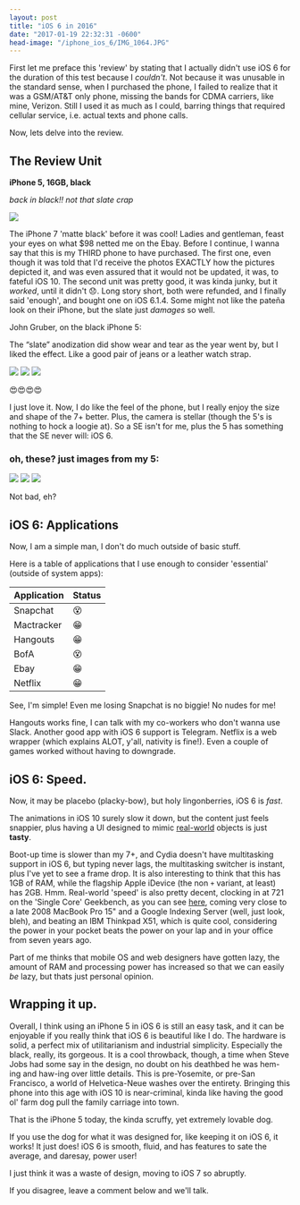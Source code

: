```yaml
---
layout: post
title: "iOS 6 in 2016"
date: "2017-01-19 22:32:31 -0600"
head-image: "/iphone_ios_6/IMG_1064.JPG"
---
```

First let me preface this 'review' by stating that I actually didn't use iOS 6 for the duration of this test because I *couldn't*. Not because it was unusable in the standard sense, when I purchased the phone, I failed to realize that it was a GSM/AT&T only phone, missing the bands for CDMA carriers, like mine, Verizon. Still I used it as much as I could, barring things that required cellular service, i.e. actual texts and phone calls.

Now, lets delve into the review.

## The Review Unit

**iPhone 5, 16GB, black**

*back in black!! not that slate crap*

![](http://images.128keaton.com/iphone_ios_6/IMG_1068.JPG#stylized)

The iPhone 7 'matte black' before it was cool! Ladies and gentleman, feast your eyes on what $98 netted me on the Ebay. Before I continue, I wanna say that this is my THIRD phone to have purchased. The first one, even though it was told that I'd receive the photos EXACTLY how the pictures depicted it, and was even assured that it would not be updated, it was, to fateful iOS 10. The second unit was pretty good, it was kinda junky, but it *worked*, until it didn't 😞. Long story short, both were refunded, and I finally said 'enough', and bought one on iOS 6.1.4. Some might not like the pateña look on their iPhone, but the slate just *damages* so well.

John Gruber, on the black iPhone 5:

<div class="notice--quote">
The “slate” anodization did show wear and tear as the year went by, but I liked the effect. Like a good pair of jeans or a leather watch strap.
</div>

![](http://images.128keaton.com/iphone_ios_6/IMG_1069.JPG#stylized-small)
![](http://images.128keaton.com/iphone_ios_6/IMG_1070.JPG#stylized-small)
![](http://images.128keaton.com/iphone_ios_6/IMG_1071.JPG#stylized-small)

😍😍😍😍

I just love it. Now, I do like the feel of the phone, but I really enjoy the size and shape of the 7+ better. Plus, the camera is stellar (though the 5's is nothing to hock a loogie at). So  a SE isn't for me, plus the 5 has something that the SE never will: iOS 6.

### oh, these? just images from my 5:

![](http://images.128keaton.com/iphone_ios_6/IMG_0013.JPG#stylized-small)
![](http://images.128keaton.com/iphone_ios_6/IMG_0014.JPG#stylized-small)
![](http://images.128keaton.com/iphone_ios_6/IMG_0015.JPG#stylized-small)

Not bad, eh?

## iOS 6: Applications

Now, I am a simple man, I don't do much outside of basic stuff.

Here is a table of applications that I use enough to consider 'essential' (outside of system apps):

| Application | Status |
|-------------|--------|
| Snapchat    | 😵     |
| Mactracker  | 😁     |
| Hangouts    | 😁     |
| BofA        | 😵     |
| Ebay        | 😁     |
| Netflix     | 😁     |

See, I'm simple! Even me losing Snapchat is no biggie! No nudes for me!

Hangouts works fine, I can talk with my co-workers who don't wanna use Slack. Another good app with iOS 6 support is Telegram. Netflix is a web wrapper (which explains ALOT, y'all, nativity is fine!). Even a couple of games worked without having to downgrade.

## iOS 6: Speed.

Now, it may be placebo (placky-bow), but holy lingonberries, iOS 6 is *fast*.

The animations in iOS 10 surely slow it down, but the content just feels snappier, plus having a UI designed to mimic [real-world](https://dribbble.com/shots/995953-Bus-Schedule-App) objects is just **tasty**.

Boot-up time is slower than my 7+, and Cydia doesn't have multitasking support in iOS 6, but typing never lags, the multitasking switcher is instant, plus I've yet to see a frame drop. It is also interesting to think that this has 1GB of RAM, while the flagship Apple iDevice (the non `+` variant, at least) has 2GB. Hmm. Real-world 'speed' is also pretty decent, clocking in at 721 on the 'Single Core' Geekbench, as you can see [here](http://browser.primatelabs.com/geekbench3/8221245), coming very close to a late 2008 MacBook Pro 15" and a Google Indexing Server (well, just look, bleh), and beating an IBM Thinkpad X51, which is quite cool, considering the power in your pocket beats the power on your lap and in your office from seven years ago.

Part of me thinks that mobile OS and web designers have gotten lazy, the amount of RAM and processing power has increased so that we can easily *be* lazy, but thats just personal opinion.

## Wrapping it up.

Overall, I think using an iPhone 5 in iOS 6 is still an easy task, and it can be enjoyable if you really think that iOS 6 is beautiful like I do. The hardware is solid, a perfect mix of utilitarianism and industrial simplicity. Especially the black, really, its gorgeous. It is a cool throwback, though, a time when Steve Jobs had some say in the design, no doubt on his deathbed he was hem-ing and haw-ing over little details. This is pre-Yosemite, or pre-San Francisco, a world of Helvetica-Neue washes over the entirety. Bringing this phone into this age with iOS 10 is near-criminal, kinda like having the good ol' farm dog pull the family carriage into town.

That is the iPhone 5 today, the kinda scruffy, yet extremely lovable dog.

If you use the dog for what it was designed for, like keeping it on iOS 6, it works! It just does!  iOS 6 is smooth, fluid, and has features to sate the average, and daresay, power user!

I just think it was a waste of design, moving to iOS 7 so abruptly.

If you disagree, leave a comment below and we'll talk.
